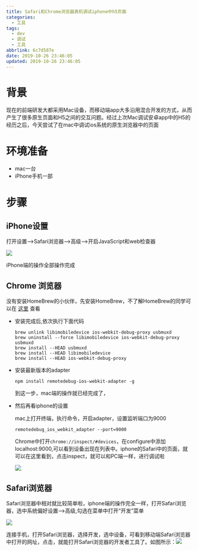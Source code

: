 ```yaml
---
title: Safari和Chrome浏览器真机调试iphone中h5页面
categories:
  - 工具
tags:
  - dev
  - 调试
  - 工具
abbrlink: 6c7d587e
date: 2019-10-26 23:46:05
updated: 2019-10-26 23:46:05
---
```


# 背景

现在的前端研发大都采用Mac设备，而移动端app大多沿用混合开发的方式，从而产生了很多原生页面和H5之间的交互问题。经过上次Mac调试安卓app中的H5的经历之后，今天尝试了在mac中调试ios系统的原生浏览器中的页面

<!--more-->

# 环境准备

- mac一台
- iPhone手机一部

# 步骤

## iPhone设置

打开设置-->Safari浏览器-->高级-->开启JavaScript和web检查器

![](https://tva1.sinaimg.cn/large/006y8mN6ly1g8c1djasx4j30zq0leq9g.jpg)

iPhone端的操作全部操作完成

## Chrome 浏览器

没有安装HomeBrew的小伙伴，先安装HomeBrew，不了解HomeBrew的同学可以在 [这里](https://www.caniuse.com/) 查看

- 安装完成后,依次执行下面代码

  ```shell
  brew unlink libimobiledevice ios-webkit-debug-proxy usbmuxd
  brew uninstall --force libimobiledevice ios-webkit-debug-proxy usbmuxd
  brew install --HEAD usbmuxd
  brew install --HEAD libimobiledevice
  brew install --HEAD ios-webkit-debug-proxy
  ```

- 安装最新版本的adapter

  ```shell
  npm install remotedebug-ios-webkit-adapter -g
  ```

  到这一步，mac端的操作就已经完成了，

- 然后再看iphone的设置

  mac上打开终端，执行命令，开启adapter，设置监听端口为9000

	```shell
	remotedebug_ios_webkit_adapter --port=9000
	```

	Chrome中打开`chrome://inspect/#devices`，在configure中添加localhost:9000,可以看到设备出现在列表中。iphone的Safari中的页面，就可以在这里看到，点击inspect，就可以和PC端一样，进行调试啦

	![](https://tva1.sinaimg.cn/large/006y8mN6ly1g8c1i4pnu6j30qs09k3zd.jpg)

## Safari浏览器

Safari浏览器中相对就比较简单啦，iphone端的操作完全一样，打开Safari浏览器，选中系统偏好设置-->高级,勾选在菜单中打开“开发”菜单

![](https://tva1.sinaimg.cn/large/006y8mN6ly1g8c1j1in1qj314o0pe78k.jpg)

连接手机，打开Safari浏览器，选择开发，选中设备，可看到移动端Safari浏览器中打开的网址，点击，就能打开Safari浏览器的开发者工具了。如图所示：![](https://tva1.sinaimg.cn/large/006y8mN6ly1g8c1jmg4g8j30rm0dj786.jpg)

